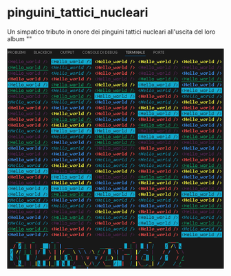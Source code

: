 # pinguini_tattici_nucleari

Un simpatico tributo in onore dei pinguini tattici nucleari all'uscita del loro album "<Hello world/>"

![alt text](image.png)